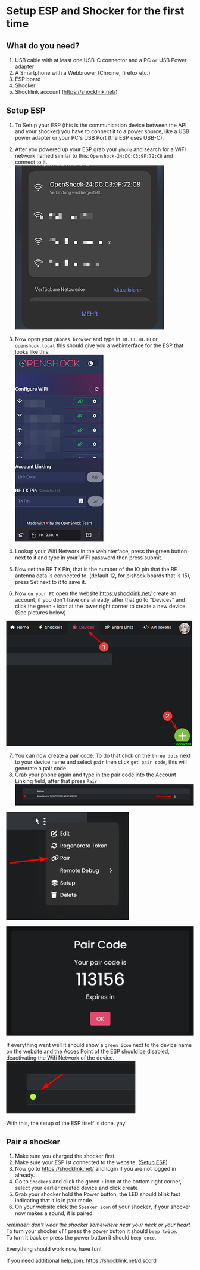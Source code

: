 # Setup ESP and Shocker for the first time
## What do you need?  
1. USB cable with at least one USB-C connector and a PC ``or`` USB Power adapter
2. A Smartphone with a Webbrower (Chrome, firefox etc.)
3. ESP board
4. Shocker
5. Shocklink account (https://shocklink.net/)




## Setup ESP


1. To Setup your ESP (this is the communication device between the API and your shocker) you have to connect it to a power source, like a USB power adapter or your PC's USB Port (the ESP uses USB-C).
2. After you powered up your ESP grab your ``phone`` and search for a WiFi network named similar to this: ``Openshock-24:DC:C3:9F:72:C8`` and connect to it.  
![Image "Find add Button"](../static/kyobinoyo/WiFioverview.png)  
3. Now open your ``phones browser`` and type in ``10.10.10.10`` or ``openshock.local`` this should give you a webinterface for the ESP that looks like this:  
![Image "Find add Button"](../static/kyobinoyo/ESPWebGUI.png)  
  
4. Lookup your Wifi Network in the webinterface, press the green button next to it and type in your WiFi password then press submit.
5. Now set the RF TX Pin, that is the number of the IO pin that the RF antenna data is connected to. (default 12, for pishock boards that is 15), press Set next to it to save it.
6. Now ``on your PC`` open the website https://shocklink.net/ create an account, if you don't have one already, after that go to "Devices" and click the green ``+`` icon at the lower right corner to create a new device. (See pictures below)  

![Image "Find add Button"](../static/kyobinoyo/findaddbutton3.png)  


7. You can now create a pair code. To do that click on the ``three dots`` next to your device name and select ``pair`` then click ``get pair code``, this will generate a pair code.
8. Grab your phone again and type in the pair code into the Account Linking field, after that press ``Pair``  
![Image "Find add Button"](../static/kyobinoyo/devicecontextmenu.png)
  
![Image "Find add Button"](../static/kyobinoyo/findpaircode.png)  
  
![Image "Find add Button"](../static/kyobinoyo/paircodeexample.png)  

  
If everything went well it should show a ``green icon`` next to the device name on the website and the Acces Point of the ESP should be disabled, deactivating the Wifi Network of the device.  
![Image "Find add Button"](../static/kyobinoyo/checkifonline.png)  

With this, the setup of the ESP itself is done. yay!


## Pair a shocker


1. Make sure you charged the shocker first.
2. Make sure your ESP ist connected to the website. ([Setup ESP](#setup-esp))
3. Now go to https://shocklink.net/ and login if you are not logged in already.
4. Go to ``Shockers`` and click the green ``+`` icon at the bottom right corner, select your earlier created device and click create
5. Grab your shocker hold the Power button, the LED should blink fast indicating that it is in pair mode.
6. On your website click the ``Speaker icon`` of your shocker, if your shocker now makes a sound, it is paired.


*reminder: don't wear the shocker somewhere near your neck or your heart*  
To turn your shocker ``off`` press the power button it should ``beep twice``.  
To turn it back ``on`` press the power button it should ``beep once``.  
  
Everything should work now, have fun!  



If you need additional help, join: https://shocklink.net/discord
